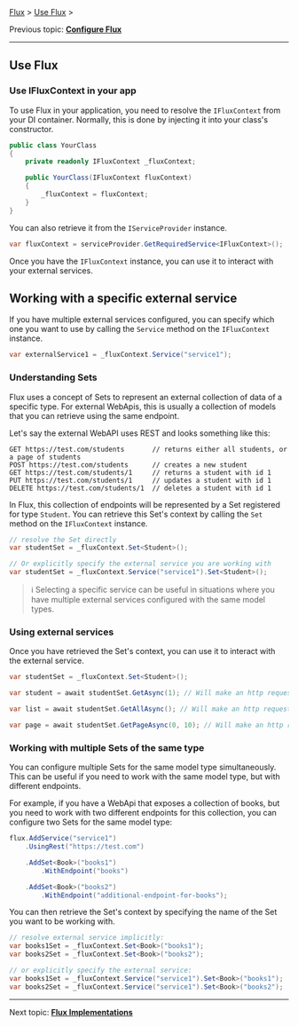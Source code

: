 <span class="breadcrumbs">
    <a href="./">Flux</a> &gt;
    <a href="./03.use.html">Use Flux</a> &gt;
</span>

Previous topic:
[**Configure Flux**](02.configure.md)

---

## Use Flux

### Use IFluxContext in your app

To use Flux in your application, you need to resolve the `IFluxContext` from your DI container. Normally, this is done by injecting it into your class's constructor.

```csharp
public class YourClass
{
    private readonly IFluxContext _fluxContext;

    public YourClass(IFluxContext fluxContext)
    {
        _fluxContext = fluxContext;
    }
}
```

You can also retrieve it from the `IServiceProvider` instance.

```csharp
var fluxContext = serviceProvider.GetRequiredService<IFluxContext>();
```

Once you have the `IFluxContext` instance, you can use it to interact with your external services.

## Working with a specific external service

If you have multiple external services configured, you can specify which one you want to use by calling the `Service` method on the `IFluxContext` instance.

```csharp
var externalService1 = _fluxContext.Service("service1");
```

### Understanding Sets

Flux uses a concept of Sets to represent an external collection of data of a specific type. For external WebApis, this is usually a collection of models that you can retrieve using the same endpoint.

Let's say the external WebAPI uses REST and looks something like this:

```
GET https://test.com/students       // returns either all students, or a page of students
POST https://test.com/students      // creates a new student
GET https://test.com/students/1     // returns a student with id 1
PUT https://test.com/students/1     // updates a student with id 1
DELETE https://test.com/students/1  // deletes a student with id 1
```

In Flux, this collection of endpoints will be represented by a Set registered for type `Student`. You can retrieve this Set's context by calling the `Set` method on the `IFluxContext` instance.

```csharp
// resolve the Set directly
var studentSet = _fluxContext.Set<Student>();

// Or explicitly specify the external service you are working with
var studentSet = _fluxContext.Service("service1").Set<Student>();
```

> ℹ️
> Selecting a specific service can be useful in situations where you have multiple external services configured with the same model types.

### Using external services

Once you have retrieved the Set's context, you can use it to interact with the external service.

```csharp
var studentSet = _fluxContext.Set<Student>();

var student = await studentSet.GetAsync(1); // Will make an http request to https://test.com/students/1

var list = await studentSet.GetAllAsync(); // Will make an http request to https://test.com/students

var page = await studentSet.GetPageAsync(0, 10); // Will make an http request to https://test.com/students?offset=0&limit=10
```

### Working with multiple Sets of the same type

You can configure multiple Sets for the same model type simultaneously. This can be useful if you need to work with the same model type, but with different endpoints.

For example, if you have a WebApi that exposes a collection of books, but you need to work with two different endpoints for this collection, you can configure two Sets for the same model type:

```csharp
flux.AddService("service1")
    .UsingRest("https://test.com")

    .AddSet<Book>("books1")
        .WithEndpoint("books")

    .AddSet<Book>("books2")
        .WithEndpoint("additional-endpoint-for-books");
```

You can then retrieve the Set's context by specifying the name of the Set you want to be working with.

```csharp
// resolve external service implicitly:
var books1Set = _fluxContext.Set<Book>("books1");
var books2Set = _fluxContext.Set<Book>("books2");

// or explicitly specify the external service:
var books1Set = _fluxContext.Service("service1").Set<Book>("books1");
var books2Set = _fluxContext.Service("service1").Set<Book>("books2");
```

---

Next topic:
[**Flux Implementations**](04.implementations.md)